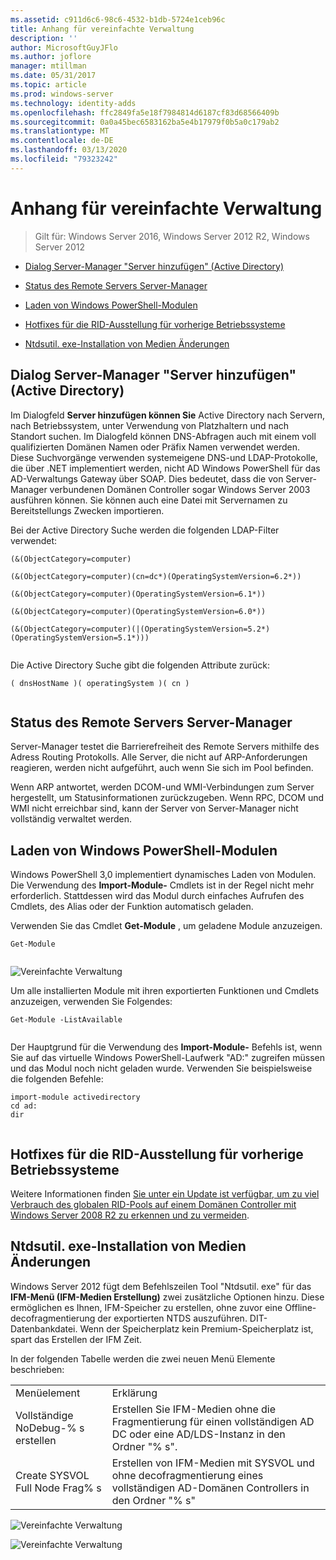 ```yaml
---
ms.assetid: c911d6c6-98c6-4532-b1db-5724e1ceb96c
title: Anhang für vereinfachte Verwaltung
description: ''
author: MicrosoftGuyJFlo
ms.author: joflore
manager: mtillman
ms.date: 05/31/2017
ms.topic: article
ms.prod: windows-server
ms.technology: identity-adds
ms.openlocfilehash: ffc2849fa5e18f7984814d6187cf83d68566409b
ms.sourcegitcommit: 0a0a45bec6583162ba5e4b17979f0b5a0c179ab2
ms.translationtype: MT
ms.contentlocale: de-DE
ms.lasthandoff: 03/13/2020
ms.locfileid: "79323242"
---
```

# <a name="simplified-administration-appendix"></a>Anhang für vereinfachte Verwaltung

>Gilt für: Windows Server 2016, Windows Server 2012 R2, Windows Server 2012

  
-   [Dialog Server-Manager "Server hinzufügen" (Active Directory)](../../ad-ds/deploy/Simplified-Administration-Appendix.md#BKMK_AddServers)  
  
-   [Status des Remote Servers Server-Manager](../../ad-ds/deploy/Simplified-Administration-Appendix.md#BKMK_ServerMgrStatus)  
  
-   [Laden von Windows PowerShell-Modulen](../../ad-ds/deploy/Simplified-Administration-Appendix.md#BKMK_PSLoadModule)  
  
-   [Hotfixes für die RID-Ausstellung für vorherige Betriebssysteme](../../ad-ds/deploy/Simplified-Administration-Appendix.md#BKMK_Rid)  
  
-   [Ntdsutil. exe-Installation von Medien Änderungen](../../ad-ds/deploy/Simplified-Administration-Appendix.md#BKMK_IFM)  
  
## <a name="BKMK_AddServers"></a>Dialog Server-Manager "Server hinzufügen" (Active Directory)  

Im Dialogfeld **Server hinzufügen können Sie** Active Directory nach Servern, nach Betriebssystem, unter Verwendung von Platzhaltern und nach Standort suchen. Im Dialogfeld können DNS-Abfragen auch mit einem voll qualifizierten Domänen Namen oder Präfix Namen verwendet werden. Diese Suchvorgänge verwenden systemeigene DNS-und LDAP-Protokolle, die über .NET implementiert werden, nicht AD Windows PowerShell für das AD-Verwaltungs Gateway über SOAP. Dies bedeutet, dass die von Server-Manager verbundenen Domänen Controller sogar Windows Server 2003 ausführen können. Sie können auch eine Datei mit Servernamen zu Bereitstellungs Zwecken importieren.  
  
Bei der Active Directory Suche werden die folgenden LDAP-Filter verwendet:  
  
```  
(&(ObjectCategory=computer)  
  
(&(ObjectCategory=computer)(cn=dc*)(OperatingSystemVersion=6.2*))  
  
(&(ObjectCategory=computer)(OperatingSystemVersion=6.1*))  
  
(&(ObjectCategory=computer)(OperatingSystemVersion=6.0*))  
  
(&(ObjectCategory=computer)(|(OperatingSystemVersion=5.2*)(OperatingSystemVersion=5.1*)))  
  
```  
  
Die Active Directory Suche gibt die folgenden Attribute zurück:  
  
```  
( dnsHostName )( operatingSystem )( cn )  
  
```  
  
## <a name="BKMK_ServerMgrStatus"></a>Status des Remote Servers Server-Manager  
Server-Manager testet die Barrierefreiheit des Remote Servers mithilfe des Adress Routing Protokolls. Alle Server, die nicht auf ARP-Anforderungen reagieren, werden nicht aufgeführt, auch wenn Sie sich im Pool befinden.  
  
Wenn ARP antwortet, werden DCOM-und WMI-Verbindungen zum Server hergestellt, um Statusinformationen zurückzugeben. Wenn RPC, DCOM und WMI nicht erreichbar sind, kann der Server von Server-Manager nicht vollständig verwaltet werden.  
  
## <a name="BKMK_PSLoadModule"></a>Laden von Windows PowerShell-Modulen  
Windows PowerShell 3,0 implementiert dynamisches Laden von Modulen. Die Verwendung des **Import-Module-** Cmdlets ist in der Regel nicht mehr erforderlich. Stattdessen wird das Modul durch einfaches Aufrufen des Cmdlets, des Alias oder der Funktion automatisch geladen.  
  
Verwenden Sie das Cmdlet **Get-Module** , um geladene Module anzuzeigen.  
  
```  
Get-Module  
  
```  
  
![Vereinfachte Verwaltung](media/Simplified-Administration-Appendix/ADDS_PSGetModule.gif)  
  
Um alle installierten Module mit ihren exportierten Funktionen und Cmdlets anzuzeigen, verwenden Sie Folgendes:  
  
```  
Get-Module -ListAvailable  
  
```  
  
Der Hauptgrund für die Verwendung des **Import-Module-** Befehls ist, wenn Sie auf das virtuelle Windows PowerShell-Laufwerk "AD:" zugreifen müssen und das Modul noch nicht geladen wurde. Verwenden Sie beispielsweise die folgenden Befehle:  
  
```  
import-module activedirectory  
cd ad:  
dir  
  
```  
  
## <a name="BKMK_Rid"></a>Hotfixes für die RID-Ausstellung für vorherige Betriebssysteme  
Weitere Informationen finden [Sie unter ein Update ist verfügbar, um zu viel Verbrauch des globalen RID-Pools auf einem Domänen Controller mit Windows Server 2008 R2 zu erkennen und zu vermeiden](https://support.microsoft.com/kb/2618669).  
  
## <a name="BKMK_IFM"></a>Ntdsutil. exe-Installation von Medien Änderungen  
Windows Server 2012 fügt dem Befehlszeilen Tool "Ntdsutil. exe" für das **IFM-Menü (IFM-Medien Erstellung)** zwei zusätzliche Optionen hinzu. Diese ermöglichen es Ihnen, IFM-Speicher zu erstellen, ohne zuvor eine Offline-decofragmentierung der exportierten NTDS auszuführen. DIT-Datenbankdatei. Wenn der Speicherplatz kein Premium-Speicherplatz ist, spart das Erstellen der IFM Zeit.  
  
In der folgenden Tabelle werden die zwei neuen Menü Elemente beschrieben:  
  
|||  
|-|-|  
|Menüelement|Erklärung|  
|Vollständige NoDebug-% s erstellen|Erstellen Sie IFM-Medien ohne die Fragmentierung für einen vollständigen AD DC oder eine AD/LDS-Instanz in den Ordner "% s".|  
|Create SYSVOL Full Node Frag% s|Erstellen von IFM-Medien mit SYSVOL und ohne decofragmentierung eines vollständigen AD-Domänen Controllers in den Ordner "% s"|  
  
![Vereinfachte Verwaltung](media/Simplified-Administration-Appendix/ADDS_PSIFM.png)  
  
![Vereinfachte Verwaltung](media/Simplified-Administration-Appendix/ADDS_PSIFMComplete.gif)  
  


